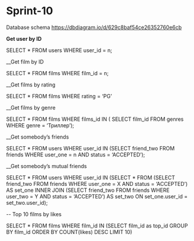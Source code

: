# Sprint-10
Database schema
https://dbdiagram.io/d/629c8baf54ce26352760e6cb

__Get user by  ID__

SELECT * FROM users
WHERE user_id = n;

__Get film by ID

SELECT * FROM films
WHERE film_id = n;

__Get films by rating

SELECT * FROM films
WHERE rating = ‘PG’

__Get films by genre

SELECT * FROM films
WHERE films_id IN (
SELECT film_id FROM genres 
WHERE genre = ‘Триллер’);

__Get somebody’s friends

SELECT * FROM users
WHERE user_id IN
(SELECT friend_two FROM friends
WHERE user_one = n AND status = ‘ACCEPTED’);

__Get somebody’s mutual friends

SELECT * FROM users
WHERE user_id IN
(SELECT * FROM
(SELECT friend_two FROM friends
WHERE user_one = X AND status = ‘ACCEPTED’) AS set_one
INNER JOIN
(SELECT friend_two FROM friends
WHERE user_two = Y AND status = ‘ACCEPTED’) AS set_two
ON set_one.user_id = set_two.user_id);



-- Top 10 films by likes

SELECT * FROM films
WHERE film_id IN
(SELECT film_id as top_id 
GROUP BY film_id
ORDER BY COUNT(likes) DESC
LIMIT 10) 

